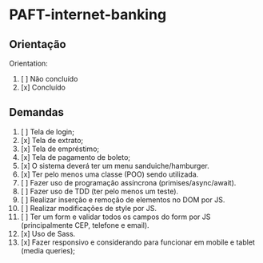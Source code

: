 # PAFT-internet-banking
 
## Orientação

Orientation: 
1. [ ] Não concluído
2. [x] Concluído

## Demandas

1. [ ] Tela de login;
2. [x] Tela de extrato;
3. [x] Tela de empréstimo;
4. [x] Tela de pagamento de boleto;
5. [x] O sistema deverá ter um menu sanduiche/hamburger.
6. [x] Ter pelo menos uma classe (POO) sendo utilizada.
7. [ ] Fazer uso de programação assíncrona (primises/async/await).
8. [ ] Fazer uso de TDD (ter pelo menos um teste).
9. [ ] Realizar inserção e remoção de elementos no DOM por JS.
10. [ ] Realizar modificações de style por JS.
11. [ ] Ter um form e validar todos os campos do form por JS (principalmente CEP, telefone e email).
12. [x] Uso de Sass. 
13. [x] Fazer responsivo e considerando para funcionar em mobile e tablet (media queries);